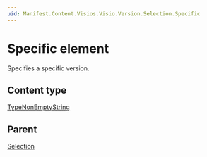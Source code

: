 ```yaml
---
uid: Manifest.Content.Visios.Visio.Version.Selection.Specific
---
```


# Specific element

Specifies a specific version.

## Content type

[TypeNonEmptyString](xref:Manifest-TypeNonEmptyString)

## Parent

[Selection](xref:Manifest.Content.Visios.Visio.Version.Selection)
